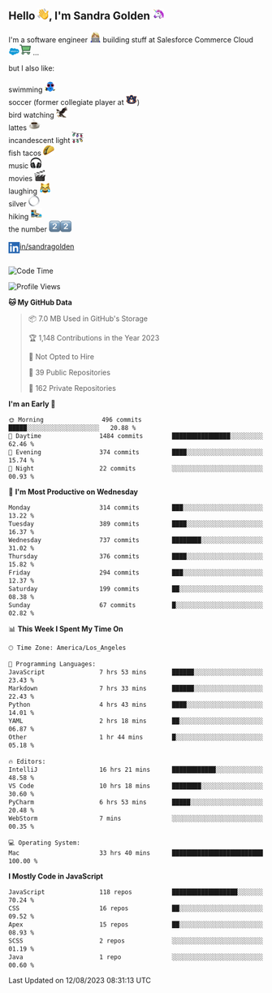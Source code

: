 ## Hello <img src="./static/emoji/wave.png" width="22" />, I'm Sandra Golden <img src="./static/emoji/unicorn-face.png" width="22" />

I'm a software engineer <img src="./static/emoji/female-technologist.png" width="22" /> building stuff at Salesforce Commerce Cloud <img src="./static/emoji/salesforce.png" width="22" /><img src="./static/emoji/commerce-cloud.png" width="22" />&nbsp;...

but I also like:<br/><br/>
swimming <img alt="swimming" src="./static/emoji/keep-swimming.png" width="22" /><br/>
soccer  (former collegiate player at <img src="./static/emoji/auburn.png" width="22" />)<br/>
bird watching <img src="./static/emoji/eagle.png" width="22" /><br/>
lattes <img src="./static/emoji/coffee.png" width="22" /><br/>
incandescent light <img src="./static/emoji/lights.png" width="22" /><br/>
fish tacos <img src="./static/emoji/taco.png" width="22" /><br/>
music <img src="./static/emoji/headphones.png" width="22" /><br/>
movies <img src="./static/emoji/movie-clapper.png" width="22" /><br/>
laughing <img src="./static/emoji/joy-cat.png" width="22" /><br/>
silver <img src="./static/emoji/silver-hoop.png" width="22" /><br/>
hiking <img src="./static/emoji/hiker.png" width="22" /><br/>
the number <img src="./static/emoji/two.png" width="22" /><img src="./static/emoji/two.png" width="22" />
<br/><br/>
<img align="left" alt="Sandra Golden | LinkedIn" width="22px" src="./static/emoji/linkedin.png" /> <a href="https://www.linkedin.com/in/sandragolden/">in/sandragolden</a>
<br/><br/>
<!--START_SECTION:waka-->
![Code Time](http://img.shields.io/badge/Code%20Time-33%20hrs%2040%20mins-blue)

![Profile Views](http://img.shields.io/badge/Profile%20Views-335-blue)

**🐱 My GitHub Data** 

> 📦 7.0 MB Used in GitHub's Storage 
 > 
> 🏆 1,148 Contributions in the Year 2023
 > 
> 🚫 Not Opted to Hire
 > 
> 📜 39 Public Repositories 
 > 
> 🔑 162 Private Repositories 
 > 
**I'm an Early 🐤** 

```text
🌞 Morning                496 commits         █████░░░░░░░░░░░░░░░░░░░░   20.88 % 
🌆 Daytime                1484 commits        ████████████████░░░░░░░░░   62.46 % 
🌃 Evening                374 commits         ████░░░░░░░░░░░░░░░░░░░░░   15.74 % 
🌙 Night                  22 commits          ░░░░░░░░░░░░░░░░░░░░░░░░░   00.93 % 
```
📅 **I'm Most Productive on Wednesday** 

```text
Monday                   314 commits         ███░░░░░░░░░░░░░░░░░░░░░░   13.22 % 
Tuesday                  389 commits         ████░░░░░░░░░░░░░░░░░░░░░   16.37 % 
Wednesday                737 commits         ████████░░░░░░░░░░░░░░░░░   31.02 % 
Thursday                 376 commits         ████░░░░░░░░░░░░░░░░░░░░░   15.82 % 
Friday                   294 commits         ███░░░░░░░░░░░░░░░░░░░░░░   12.37 % 
Saturday                 199 commits         ██░░░░░░░░░░░░░░░░░░░░░░░   08.38 % 
Sunday                   67 commits          █░░░░░░░░░░░░░░░░░░░░░░░░   02.82 % 
```


📊 **This Week I Spent My Time On** 

```text
🕑︎ Time Zone: America/Los_Angeles

💬 Programming Languages: 
JavaScript               7 hrs 53 mins       ██████░░░░░░░░░░░░░░░░░░░   23.43 % 
Markdown                 7 hrs 33 mins       ██████░░░░░░░░░░░░░░░░░░░   22.43 % 
Python                   4 hrs 43 mins       ████░░░░░░░░░░░░░░░░░░░░░   14.01 % 
YAML                     2 hrs 18 mins       ██░░░░░░░░░░░░░░░░░░░░░░░   06.87 % 
Other                    1 hr 44 mins        █░░░░░░░░░░░░░░░░░░░░░░░░   05.18 % 

🔥 Editors: 
IntelliJ                 16 hrs 21 mins      ████████████░░░░░░░░░░░░░   48.58 % 
VS Code                  10 hrs 18 mins      ████████░░░░░░░░░░░░░░░░░   30.60 % 
PyCharm                  6 hrs 53 mins       █████░░░░░░░░░░░░░░░░░░░░   20.48 % 
WebStorm                 7 mins              ░░░░░░░░░░░░░░░░░░░░░░░░░   00.35 % 

💻 Operating System: 
Mac                      33 hrs 40 mins      █████████████████████████   100.00 % 
```

**I Mostly Code in JavaScript** 

```text
JavaScript               118 repos           ██████████████████░░░░░░░   70.24 % 
CSS                      16 repos            ██░░░░░░░░░░░░░░░░░░░░░░░   09.52 % 
Apex                     15 repos            ██░░░░░░░░░░░░░░░░░░░░░░░   08.93 % 
SCSS                     2 repos             ░░░░░░░░░░░░░░░░░░░░░░░░░   01.19 % 
Java                     1 repo              ░░░░░░░░░░░░░░░░░░░░░░░░░   00.60 % 
```




 Last Updated on 12/08/2023 08:31:13 UTC
<!--END_SECTION:waka-->
